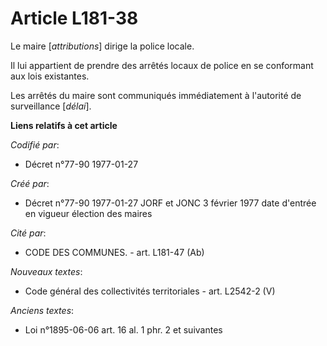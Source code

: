 # Article L181-38

Le maire [*attributions*] dirige la police locale. 

Il lui appartient de prendre des arrêtés locaux de police en se conformant aux lois existantes. 

Les arrêtés du maire sont communiqués immédiatement à l'autorité de surveillance [*délai*].

**Liens relatifs à cet article**

_Codifié par_:

  - Décret n°77-90 1977-01-27

_Créé par_:

  - Décret n°77-90 1977-01-27 JORF et JONC 3 février 1977 date d'entrée en vigueur élection des maires

_Cité par_:

  - CODE DES COMMUNES. - art. L181-47 (Ab)

_Nouveaux textes_:

  - Code général des collectivités territoriales - art. L2542-2 (V)

_Anciens textes_:

  - Loi n°1895-06-06 art. 16 al. 1 phr. 2 et suivantes
